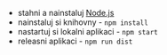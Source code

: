 * stahni a nainstaluj [Node.js](https://nodejs.org/dist/v22.16.0/node-v22.16.0-x64.msi)
* nainstaluj si knihovny - `npm install`
* nastartuj si lokalni aplikaci - `npm start`
* releasni aplikaci - `npm run dist`